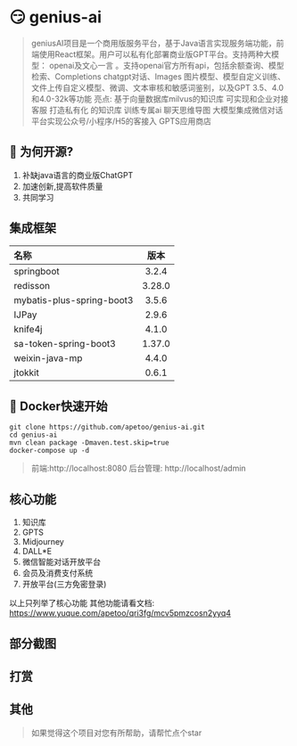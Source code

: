 # :smirk: genius-ai

> geniusAI项目是一个商用版服务平台，基于Java语言实现服务端功能，前端使用React框架。用户可以私有化部署商业版GPT平台。支持两种大模型： openai及文心一言 。支持openai官方所有api，包括余额查询、模型检索、Completions chatgpt对话、Images 图片模型、模型自定义训练、文件上传自定义模型、微调、文本审核和敏感词鉴别，以及GPT 3.5、4.0和4.0-32k等功能 亮点: 基于向量数据库milvus的知识库 可实现和企业对接客服 打造私有化 的知识库 训练专属ai 聊天思维导图  大模型集成微信对话平台实现公众号/小程序/H5的客接入  GPTS应用商店

## :raised_hands: 为何开源?
1. 补缺java语言的商业版ChatGPT
2. 加速创新,提高软件质量
3. 共同学习

## 集成框架

| 名称                        |   版本   | 
|:--------------------------|:------:|
| springboot                | 3.2.4  | 
| redisson                  | 3.28.0 | 
| mybatis-plus-spring-boot3 | 3.5.6  | 
| IJPay                     | 2.9.6  | 
| knife4j                   | 4.1.0  | 
| sa-token-spring-boot3     | 1.37.0 | 
| weixin-java-mp            | 4.4.0  | 
| jtokkit                   | 0.6.1  |

## :rocket: Docker快速开始

```shell
git clone https://github.com/apetoo/genius-ai.git
cd genius-ai
mvn clean package -Dmaven.test.skip=true
docker-compose up -d
```
>前端:http://localhost:8080  后台管理: http://localhost/admin 
 

## 核心功能
1. 知识库
2. GPTS
3. Midjourney
4. DALL*E
5. 微信智能对话开放平台
6. 会员及消费支付系统
7. 开放平台(三方免密登录)

以上只列举了核心功能 其他功能请看文档: https://www.yuque.com/apetoo/qri3fg/mcv5pmzcosn2yyq4

## 部分截图


## 打赏

## 其他
> 如果觉得这个项目对您有所帮助，请帮忙点个star

